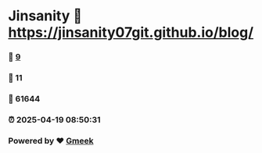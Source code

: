 # Jinsanity :link: https://jinsanity07git.github.io/blog/ 
### :page_facing_up: [9](https://jinsanity07git.github.io/blog//tag.html) 
### :speech_balloon: 11 
### :hibiscus: 61644 
### :alarm_clock: 2025-04-19 08:50:31 
### Powered by :heart: [Gmeek](https://github.com/Meekdai/Gmeek)
